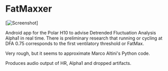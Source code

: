 # FatMaxxer

[![Screenshot](https://raw.githubusercontent.com/IanPeake/FatMaxxer/main/Screenshot_20210606-151127_FatMax%20Optimiser_downscaled.jpg)]


Android app for the Polar H10 to advise Detrended Fluctuation Analysis Alpha1 in real time.
There is preliminary research that running or cycling at DFA 0.75 corresponds to the first ventilatory threshold or FatMax.

Very rough, but it seems to approximate Marco Altini's Python code.

Produces audio output of HR, Alpha1 and dropped artifacts.
